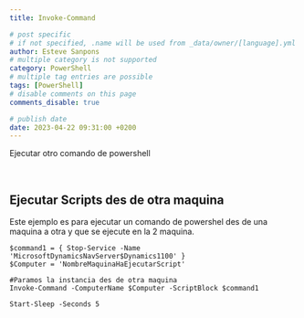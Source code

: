 ```yaml
---
title: Invoke-Command

# post specific
# if not specified, .name will be used from _data/owner/[language].yml
author: Esteve Sanpons
# multiple category is not supported
category: PowerShell
# multiple tag entries are possible
tags: [PowerShell]
# disable comments on this page
comments_disable: true

# publish date
date: 2023-04-22 09:31:00 +0200
---
```


<!-- outline-start -->

Ejecutar otro comando de powershell

<br>
<!-- outline-end -->

## Ejecutar Scripts des de otra maquina

Este ejemplo es para ejecutar un comando de powershel des de una maquina a otra y que se ejecute en la 2 maquina.

```
$command1 = { Stop-Service -Name 'MicrosoftDynamicsNavServer$Dynamics1100' }
$Computer = 'NombreMaquinaHaEjecutarScript'

#Paramos la instancia des de otra maquina
Invoke-Command -ComputerName $Computer -ScriptBlock $command1

Start-Sleep -Seconds 5

```
